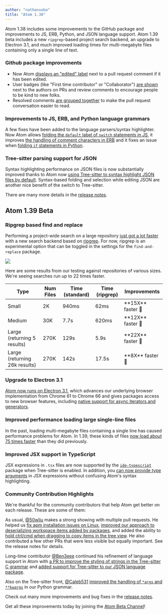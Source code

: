 ```yaml
---
author: "nathansobo"
title: "Atom 1.38"
---
```


Atom 1.38 includes some improvements to the GitHub package and improvements to JS, ERB, Python, and JSON language support. Atom 1.39 beta includes a new `ripgrep`-based project search backend, an upgrade to Electron 3.1, and much improved loading times for multi-megabyte files containing only a single line of text.

<!--more-->

### Github package improvements

- Now Atom [displays an "edited" label](https://github.com/atom/github/pull/2057) next to a pull request comment if it has been edited.
- User badges (like "First time contributor" or "Collaborator") [are shown](https://github.com/atom/github/pull/2085) next to the authors on PRs and review comments to encourage people to be kind to new folks.
- Resolved comments [are grouped together](https://github.com/atom/github/pull/2117) to make the pull request conversation easier to read.

### Improvements to JS, ERB, and Python language grammars

A few fixes have been added to the language parsers/syntax highlighter. Now Atom allows [folding the `default` label of `switch` statements in JS](https://github.com/atom/language-javascript/pull/644), it improves [the handling of comment characters in ERB](https://github.com/atom/atom/pull/19279) and it fixes an issue when [folding `if` statements in Python](https://github.com/atom/language-python/pull/300).

### Tree-sitter parsing support for JSON

Syntax highlighting performance on JSON files is now substantially improved thanks to Atom now [using Tree-sitter to syntax highlight JSON files by default](https://github.com/atom/language-json/pull/68). Syntax-based folding and selection while editing JSON are another nice benefit of the switch to Tree-sitter.

<!-- end of stable changes -->

There are many more details in the [release notes](https://github.com/atom/atom/releases/tag/v1.38.0).

## Atom 1.39 Beta

### Ripgrep based find and replace

Performing a project-wide search on a large repository [just got a lot faster](https://github.com/atom/find-and-replace/pull/1086) with a new search backend based on [ripgrep](https://github.com/BurntSushi/ripgrep). For now, ripgrep is an experimental option that can be toggled in the settings for the `find-and-replace` package.

![](/assets/images/user-images.githubusercontent.com/408035/58342205-5d575a00-7e50-11e9-8f2a-307cd3cf2b93.png)

Here are some results from our testing against repositories of various sizes. We're seeing searches run up to 22 times faster.

<table>
  <thead>
    <tr>
      <th>Type</th>
      <th>Num Files</th>
      <th>Time (standard)</th>
      <th>Time (ripgrep)</th>
      <th>Improvements</th>
    </tr>
  </thead>
  <tbody>
    <tr>
      <td>Small</td>
      <td>2K</td>
      <td>940ms</td>
      <td>62ms</td>
      <td>**15X** faster 🎉</td>
    </tr>
    <tr>
      <td>Medium</td>
      <td>30K</td>
      <td>7.7s</td>
      <td>620ms</td>
      <td>**12X** faster 🎉</td>
    </tr>
    <tr>
      <td>Large (returning 5 results)</td>
      <td>270K</td>
      <td>129s</td>
      <td>5.9s</td>
      <td>**22X** faster 🎉</td>
    </tr>
    <tr>
      <td>Large (returning 26k results)</td>
      <td>270K</td>
      <td>142s</td>
      <td>17.5s</td>
      <td>**8X** faster 🎉</td>
    </tr>
  </tbody>
</table>

### Upgrade to Electron 3.1

[Atom now runs on Electron 3.1](https://github.com/atom/atom/pull/19419), which advances our underlying browser implementation from Chrome 61 to Chrome 66 and gives packages access to new browser features, including [native support for async iterators and generators](https://developers.google.com/web/updates/2017/12/nic63#iterators-generators).

### Improved performance loading large single-line files

In the past, loading multi-megabyte files containing a single line has caused performance problems for Atom. In 1.39, these kinds of files [now load about 75 times faster](https://github.com/atom/text-buffer/pull/312) than they did previously.

### Improved JSX support in TypeScript

JSX expressions in `.tsx` files are now supported by the [`ide-typescript`](https://github.com/atom/ide-typescript) package when Tree-sitter is enabled. In addition, you [can now provide type arguments](https://github.com/tree-sitter/tree-sitter-typescript/pull/68) in JSX expressions without confusing Atom's syntax highlighting.

### Community Contribution Highlights

We're thankful for the community contributors that help Atom get better on each release. These are some of them:

As usual, [@50wliu](https://github.com/50wliu) makes a strong showing with multiple pull requests. He helped us [fix apm installation issues on Linux](https://github.com/atom/atom/pull/19370), [improved our approach to deserializing workspace items added by packages](https://github.com/atom/atom/pull/16100), and added the ability to [hold ctrl/cmd when dragging to copy items in the tree view](https://github.com/atom/tree-view/pull/1257). He also contributed a few other PRs that were less visible but equally important. See the release notes for details.

Long-time contributor [@Ben3eee](https://github.com/Ben3eee) continued his refinement of language support in Atom with [a PR to improve the styling of strings in the Tree-sitter C grammar](https://github.com/atom/language-c/pull/328) and [added support for Tree-sitter to our JSON language package](https://github.com/atom/language-json/pull/68).

Also on the Tree-sitter front, [@Caleb531](https://github.com/Caleb531) [improved the handling of `*args` and `**kwargs`](https://github.com/atom/language-python/pull/303) in our Python grammar.

<!-- end of beta changes -->

Check out many more improvements and bug fixes in the [release notes](https://github.com/atom/atom/releases/tag/v1.39.0-beta0).

Get all these improvements today by joining the [Atom Beta Channel](https://atom.io/beta)!
